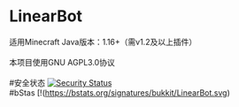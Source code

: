 # LinearBot
适用Minecraft Java版本：1.16+（需v1.2及以上插件）<br>
<br>
本项目使用GNU AGPL3.0协议
<br>
<br>
#安全状态
[![Security Status](https://s.murphysec.com/badge/LinearBit/LinearBot.svg)](https://www.murphysec.com/p/LinearBit/LinearBot)
<br>
#bStas
[!(https://bstats.org/signatures/bukkit/LinearBot.svg)
